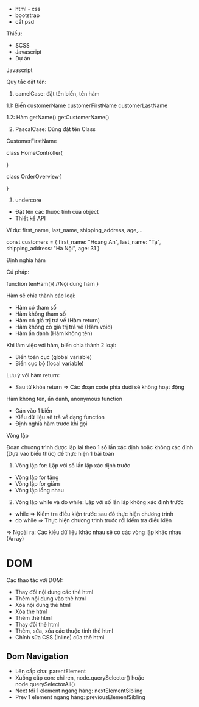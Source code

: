 - html - css
- bootstrap
- cắt psd

Thiếu:

- SCSS
- Javascript
- Dự án

Javascript

Quy tắc đặt tên:

1. camelCase: đặt tên biến, tên hàm

1.1: Biến
customerName
customerFirstName
customerLastName

1.2: Hàm
getName()
getCustomerName()

2. PascalCase: Dùng đặt tên Class

CustomerFirstName

class HomeController{

}

class OrderOverview{

}

3. undercore

- Đặt tên các thuộc tính của object
- Thiết kế API

Ví dụ: first_name, last_name, shipping_address, age,...

const customers = {
first_name: "Hoàng An",
last_name: "Tạ",
shipping_address: "Hà Nội",
age: 31
}

Định nghĩa hàm

Cú pháp:

function tenHam(){
//Nội dung hàm
}

Hàm sẽ chia thành các loại:

- Hàm có tham số
- Hàm không tham số
- Hàm có giá trị trả về (Hàm return)
- Hàm không có giá trị trả về (Hàm void)
- Hàm ẩn danh (Hàm không tên)

Khi làm việc với hàm, biến chia thành 2 loại:

- Biến toàn cục (global variable)
- Biến cục bộ (local variable)

Lưu ý với hàm return:

- Sau từ khóa return => Các đoạn code phía dưới sẽ không hoạt động

Hàm không tên, ẩn danh, anonymous function

- Gán vào 1 biến
- Kiểu dữ liệu sẽ trả về dạng function
- Định nghĩa hàm trước khi gọi

Vòng lặp

Đoạn chương trình được lặp lại theo 1 số lần xác định hoặc không xác định (Dựa vào biểu thức) để thực hiện 1 bài toán

1. Vòng lặp for: Lặp với số lần lặp xác định trước

- Vòng lặp for tăng
- Vòng lặp for giảm
- Vòng lặp lồng nhau

2. Vòng lặp while và do while: Lặp với số lần lặp không xác định trước

- while => Kiểm tra điều kiện trước sau đó thực hiện chương trình
- do while => Thực hiện chương trình trước rồi kiểm tra điều kiện

=> Ngoài ra: Các kiểu dữ liệu khác nhau sẽ có các vòng lặp khác nhau (Array)

# DOM

Các thao tác với DOM:

- Thay đổi nội dung các thẻ html
- Thêm nội dung vào thẻ html
- Xóa nội dung thẻ html
- Xóa thẻ html
- Thêm thẻ html
- Thay đổi thẻ html
- Thêm, sửa, xóa các thuộc tính thẻ html
- Chính sửa CSS (Inline) của thẻ html

## Dom Navigation

- Lên cấp cha: parentElement
- Xuống cấp con: chilren, node.querySelector() hoặc node.querySelectorAll()
- Next tới 1 element ngang hàng: nextElementSibling
- Prev 1 element ngang hàng: previousElementSibling